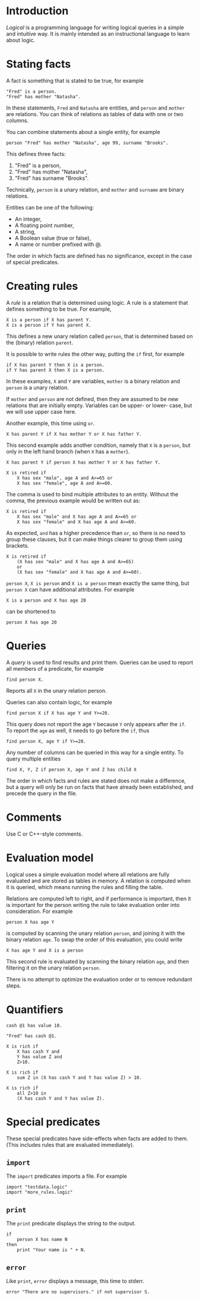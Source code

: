 # Introduction
*Logical* is a programming language for writing logical queries in a simple and intuitive way. It is mainly intended as an instructional language to learn about logic.

# Stating facts
A fact is something that is stated to be true, for example

```
"Fred" is a person.
"Fred" has mother "Natasha".
```

In these statements, `Fred` and `Natasha` are entities, and `person` and `mother` are relations. You can think of relations as tables of data with one or two columns.

You can combine statements about a single entity, for example 

```
person "Fred" has mother "Natasha", age 99, surname "Brooks".
```

This defines three facts:

1. "Fred" is a person,
2. "Fred" has mother "Natasha",
3. "Fred" has surname "Brooks".

Technically, `person` is a unary relation, and `mother` and `surname` are binary relations. 

Entities can be one of the following:

- An integer,
- A floating point number,
- A string,
- A Boolean value (true or false),
- A name or number prefixed with @.

The order in which facts are defined has no significance, except in the case of special predicates.

# Creating rules
A *rule* is a relation that is determined using logic. A rule is a statement that defines something to be true. For example,

```
X is a person if X has parent Y.
X is a person if Y has parent X.
```

This defines a new unary relation called `person`, that is determined based on the (binary) relation `parent`.

It is possible to write rules the other way, putting the `if` first, for example

```
if X has parent Y then X is a person.
if Y has parent X then X is a person.
```

In these examples, `X` and `Y` are variables, `mother` is a binary relation and `person` is a unary relation.

If `mother` and `person` are not defined, then they are assumed to be new relations that are initially empty. Variables can be upper- or lower- case, but we will use upper case here.

Another example, this time using `or`.

```
X has parent Y if X has mother Y or X has father Y.
```

This second example adds another condition, namely that `X` is a `person`, but only in the left hand branch (when `X` has a `mother`).
	
```
X has parent Y if person X has mother Y or X has father Y.
	
X is retired if 
    X has sex "male", age A and A>=65 or
    X has sex "female", age A and A>=60.
```

The comma is used to bind multiple attributes to an entity. Without the comma, the previous example would be written out as:
	
```
X is retired if 
    X has sex "male" and X has age A and A>=65 or
    X has sex "female" and X has age A and A>=60.
```

As expected, `and` has a higher precedence than `or`, so there is no need to group these clauses, but it can make things clearer to group them using brackets.

```
X is retired if 
    (X has sex "male" and X has age A and A>=65)
    or
    (X has sex "female" and X has age A and A>=60).
```

`person X`, `X is person` and `X is a person` mean exactly the same thing, but `person X` can have additional attributes. For example

```
X is a person and X has age 20
```
can be shortened to
``` 
person X has age 20
```

# Queries
A *query* is used to find results and print them. Queries can be used to report all members of a predicate, for example

```
find person X.
```

Reports all `X` in the unary relation person.
	
Queries can also contain logic, for example

```
find person X if X has age Y and Y>=20.
```

This query does not report the age `Y` because `Y` only appears after the `if`. To report the `age` as well, it needs to go before the `if`, thus 
	
```
find person X, age Y if Y>=20.
```

Any number of columns can be queried in this way for a single entity. To query multiple entities

```
find X, Y, Z if person X, age Y and Z has child X
```

The order in which facts and rules are stated does not make a difference, but a query will only be run on facts that have already been established, and precede the query in the file.

# Comments
Use C or C++-style comments.

# Evaluation model
Logical uses a simple evaluation model where all relations are fully evaluated and are stored as tables in memory. A relation is computed when it is queried, which means running the rules and filling the table.

Relations are computed left to right, and if performance is important, then it is important for the person writing the rule to take evaluation order into consideration. For example

```
person X has age Y
```

is computed by scanning the unary relation `person`, and joining it with the binary relation `age`. To swap the order of this evaluation, you could write
	
```
X has age Y and X is a person
```

This second rule is evaluated by scanning the binary relation `age`, and then filtering it on the unary relation `person`.

There is no attempt to optimize the evaluation order or to remove redundant steps.

# Quantifiers
```
cash @1 has value 10.

"Fred" has cash @1.

X is rich if 
    X has cash Y and
    Y has value Z and
    Z>10.

X is rich if
    sum Z in (X has cash Y and Y has value Z) > 10.

X is rich if 
    all Z>10 in 
    (X has cash Y and Y has value Z).
```

# Special predicates

These special predicates have side-effects when facts are added to them. (This includes rules that are evaluated immediately).

## `import`

The `import` predicates imports a file. For example

```
import "testdata.logic"
import "more_rules.logic"
```

## `print`

The `print` predicate displays the string to the output.

```
if
    person X has name N
then
    print "Your name is " + N.
```

## `error`

Like `print`, `error` displays a message, this time to stderr.

```
error "There are no supervisors." if not supervisor S.
```